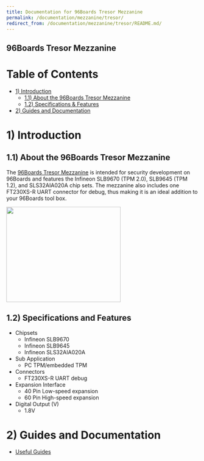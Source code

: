 ```yaml
---
title: Documentation for 96Boards Tresor Mezzanine
permalink: /documentation/mezzanine/tresor/
redirect_from: /documentation/mezzanine/tresor/README.md/
---
```


## 96Boards Tresor Mezzanine

# Table of Contents
- [1) Introduction](#1-introduction)
  - [1.1) About the 96Boards Tresor Mezzanine](#11-about-the-96boards-tresor-mezzanine)
  - [1.2) Specifications & Features](#12-specifications-and-features)
- [2) Guides and Documentation](#2-guides-and-documentation)

# 1) Introduction
## 1.1) About the 96Boards Tresor Mezzanine

The [96Boards Tresor Mezzanine](https://www.96boards.org/product/tresor/) is
intended for security development on 96Boards and features the Infineon SLB9670
(TPM 2.0), SLB9645 (TPM 1.2), and SLS32AIA020A chip sets. The mezzanine also
includes one FT230XS-R UART connector for debug, thus making it is an ideal
addition to your 96Boards tool box.


<img src="https://www.96boards.org/product/mezzanine/tresor/images/tresor-front-sd.jpg?raw=true" data-canonical-src="https://www.96boards.org/product/mezzanine/tresor/images/tresor-front-sd.jpg?raw=true" width="300" height="250" />

## 1.2) Specifications and Features
- Chipsets
  - Infineon SLB9670
  - Infineon SLB9645
  - Infineon SLS32AIA020A
- Sub Application
    - PC TPM/embedded TPM
- Connectors
  - FT230XS-R UART debug
- Expansion Interface
  - 40 Pin Low-speed expansion
  - 60 Pin High-speed expansion
- Digital Output (V)
  - 1.8V

# 2) Guides and Documentation
  - [Useful Guides](guides/)

